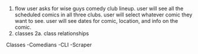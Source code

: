 1. flow
    user asks for wise guys comedy club lineup. 
    user will see all the scheduled comics in all three clubs. 
    user will select whatever comic they want to see. 
    user will see dates for comic, location, and info on the comic. 
2. classes
    2a. class relationships

Classes 
-Comedians 
-CLI
-Scraper 

